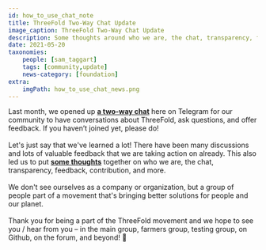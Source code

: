```yaml
---
id: how_to_use_chat_note
title: ThreeFold Two-Way Chat Update
image_caption: ThreeFold Two-Way Chat Update
description: Some thoughts around who we are, the chat, transparency, feedback, contribution, and more.
date: 2021-05-20
taxonomies:
    people: [sam_taggart]
    tags: [community,update]
    news-category: [foundation]
extra:
    imgPath: how_to_use_chat_news.png
---
```


Last month, we opened up **[a two-way chat](https://t.me/threefold)** here on Telegram for our community to have conversations about ThreeFold, ask questions, and offer feedback. If you haven’t joined yet, please do!
<br />
<br />
Let's just say that we've learned a lot! There have been many discussions and lots of valuable feedback that we are taking action on already. This also led us to put **[some thoughts](https://library.threefold.me/info/tfgrid/#/threefold__how_to_use_chat)** together on who we are, the chat, transparency, feedback, contribution, and more.
<br />
<br />
We don't see ourselves as a company or organization, but a group of people part of a movement that's bringing better solutions for people and our planet.
<br />
<br />
Thank you for being a part of the ThreeFold movement and we hope to see you / hear from you – in the main group, farmers group, testing group, on Github, on the forum, and beyond! 🙏
